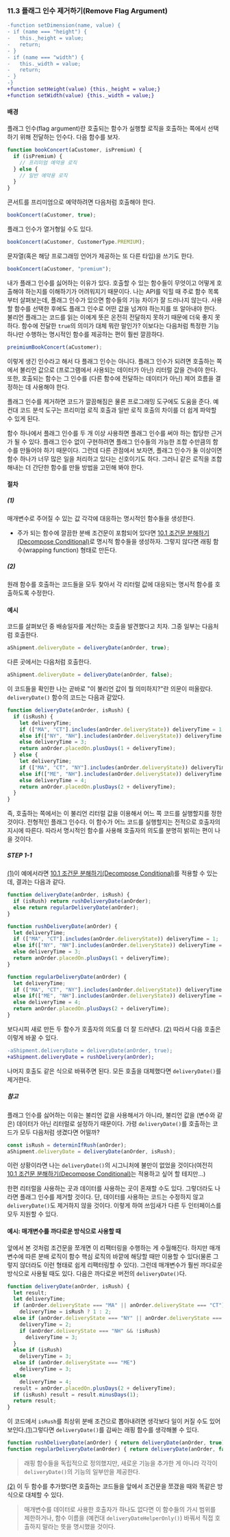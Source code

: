 ### 11.3 플래그 인수 제거하기(Remove Flag Argument)
``` diff
-function setDimension(name, value) {
- if (name === "height") {
-   this._height = value;
-   return;
- }
- if (name === "width") {
-   this._width = value;
-   return;
- }
-}
+function setHeight(value) {this._height = value;}
+function setWidth(value) {this._width = value;}
```

#### 배경
플래그 인수(flag argument)란 호출되는 함수가 실행할 로직을 호출하는 쪽에서 선택하기 위해 전달하는 인수다. 다음 함수를 보자.
``` javascript
function bookConcert(aCustomer, isPremium) {
  if (isPremium) {
    // 프리미엄 예약용 로직
  } else {
    // 일반 예약용 로직
  }
}
```
콘서트를 프리미엄으로 예약하려면 다음처럼 호출해야 한다.
``` javascript
bookConcert(aCustomer, true);
```
플래그 인수가 열거형일 수도 있다.
``` javascript
bookConcert(aCustomer, CustomerType.PREMIUM);
```
문자열(혹은 해당 프로그래밍 언어가 제공하는 또 다른 타입)을 쓰기도 한다.
``` javascript
bookConcert(aCustomer, "premium");
```
내가 플래그 인수를 싫어하는 이유가 있다. 호출할 수 있는 함수들이 무엇이고 어떻게 호출해야 하는지를 이해하기가 어려워지기 때문이다. 나는 API를 익힐 때 주로 함수 목록부터 살펴보는데, 플래그 인수가 있으면 함수들의 기능 차이가 잘 드러나지 않는다. 사용할 함수를 선택한 후에도 플래그 인수로 어떤 값을 넘겨야 하는지를 또 알아내야 한다. 불리언 플래그는 코드를 읽는 이에게 뜻은 온전히 전달하지 못하기 때문에 더욱 좋지 못하다. 함수에 전달한 `true`의 의미가 대체 뭐란 말인가? 이보다는 다음처럼 특정한 기능 하나만 수행하는 명시적인 함수를 제공하는 편이 훨씬 깔끔하다.
``` javascript
preimiumBookConcert(aCustomer);
```
이렇게 생긴 인수라고 해서 다 플래그 인수는 아니다. 플래그 인수가 되려면 호출하는 쪽에서 불리언 값으로 (프로그램에서 사용되는 데이터가 아닌) 리터럴 값을 건네야 한다. 또한, 호출되는 함수는 그 인수를 (다른 함수에 전달하는 데이터가 아닌) 제어 흐름을 결정하는 데 사용해야 한다.

플래그 인수를 제거하면 코드가 깔끔해짐은 물론 프로그래밍 도구에도 도움을 준다. 예컨대 코드 분석 도구는 프리미엄 로직 호출과 일반 로직 호출의 차이를 더 쉽게 파악할 수 있게 된다.

함수 하나에서 플래그 인수를 두 개 이상 사용하면 플래그 인수를 써야 하는 합당한 근거가 될 수 있다. 플래그 인수 없이 구현하려면 플래그 인수들의 가능한 조합 수만큼의 함수를 만들어야 하기 때문이다. 그런데 다른 관점에서 보자면, 플래그 인수가 둘 이상이면 함수 하나가 너무 많은 일을 처리하고 있다는 신호이기도 하다. 그러니 같은 로직을 조합해내는 더 간단한 함수를 만들 방법을 고민해 봐야 한다.
#### 절차
##### (1)
매개변수로 주어질 수 있는 값 각각에 대응하는 명시적인 함수들을 생성한다.
- 주가 되는 함수에 깔끔한 분배 조건문이 포함되어 있다면 [10.1 조건문 분해하기(Decompose Conditional)](https://github.com/wonder13662/refactoring-v2/blob/writing/chapter10/10-1.md)로 명시적 함수들을 생성하자. 그렇지 않다면 래핑 함수(wrapping function) 형태로 만든다.
##### (2)
원래 함수를 호출하는 코드들을 모두 찾아서 각 리터럴 값에 대응되는 명시적 함수를 호출하도록 수정한다.
#### 예시
코드를 살펴보던 중 배송일자를 계산하는 호출을 발견했다고 치자. 그중 일부는 다음처럼 호출한다.
``` javascript
aShipment.deliveryDate = deliveryDate(anOrder, true);
```
다른 곳에서는 다음처럼 호출한다.
``` javascript
aShipment.deliveryDate = deliveryDate(anOrder, false);
```
이 코드들을 확인한 나는 곧바로 "이 불리언 값이 뭘 의미하지?"란 의문이 떠올랐다.
`deliveryDate()` 함수의 코드는 다음과 같았다.
``` javascript
function deliveryDate(anOrder, isRush) {
  if (isRush) {
    let deliveryTime;
    if (["MA", "CT"].includes(anOrder.deliveryState)) deliveryTime = 1;
    else if(["NY", "NH"].includes(anOrder.deliveryState)) deliveryTime = 2;
    else deliveryTime = 3;
    return anOrder.placedOn.plusDays(1 + deliveryTime);
  } else {
    let deliveryTime;
    if (["MA", "CT", "NY"].includes(anOrder.deliveryState)) deliveryTime = 2;
    else if(["ME", "NH"].includes(anOrder.deliveryState)) deliveryTime = 3;
    else deliveryTime = 4;
    return anOrder.placedOn.plusDays(2 + deliveryTime);
  }
}
```
즉, 호출하는 쪽에서는 이 불리언 리터럴 값을 이용해서 어느 쪽 코드를 실행할지를 정한 것이다. 전형적인 플래그 인수다. 이 함수가 어느 코드를 실행할지는 전적으로 호출자의 지시에 따른다. 따라서 명시적인 함수를 사용해 호출자의 의도를 분명히 밝히는 편이 나을 것이다.
##### STEP 1-1
[(1)](https://github.com/wonder13662/refactoring-v2/blob/writing/chapter11/11-3.md#1)이 예에서라면 [10.1 조건문 분해하기(Decompose Conditional)](https://github.com/wonder13662/refactoring-v2/blob/writing/chapter10/10-1.md)를 적용할 수 있는데, 결과는 다음과 같다.
``` javascript
function deliveryDate(anOrder, isRush) {
  if (isRush) return rushDeliveryDate(anOrder);
  else return regularDeliveryDate(anOrder);
}

function rushDeliveryDate(anOrder) {
  let deliveryTime;
  if (["MA", "CT"].includes(anOrder.deliveryState)) deliveryTime = 1;
  else if(["NY", "NH"].includes(anOrder.deliveryState)) deliveryTime = 2;
  else deliveryTime = 3;
  return anOrder.placedOn.plusDays(1 + deliveryTime);
}

function regularDeliveryDate(anOrder) {
  let deliveryTime;
  if (["MA", "CT", "NY"].includes(anOrder.deliveryState)) deliveryTime = 2;
  else if(["ME", "NH"].includes(anOrder.deliveryState)) deliveryTime = 3;
  else deliveryTime = 4;
  return anOrder.placedOn.plusDays(2 + deliveryTime);
}
```
보다시피 새로 만든 두 함수가 호촐자의 의도를 더 잘 드러낸다. [(2)](https://github.com/wonder13662/refactoring-v2/blob/writing/chapter11/11-3.md#2) 따라서 다음 호출은 이렇게 바꿀 수 있다.
``` diff
-aShipment.deliveryDate = deliveryDate(anOrder, true);
+aShipment.deliveryDate = rushDelivery(anOrder);
```
나머지 호출도 같은 식으로 바꿔주면 된다.
모든 호출을 대체했다면 `deliveryDate()`를 제거한다.
##### 참고
플래그 인수를 싫어하는 이유는 불리언 값을 사용해서가 아니라, 불리언 값을 (변수와 같은) 데이터가 아닌 리터럴로 설정하기 때문이다. 가령 `deliveryDate()`를 호출하는 코드가 모두 다음처럼 생겼다면 어떨까?
``` javascript
const isRush = determinIfRush(anOrder);
aShipment.deliveryDate = deliveryDate(anOrder, isRush);
```
이런 상황이라면 나는 `deliveryDate()`의 시그니처에 불만이 없었을 것이다(여전히 [10.1 조건문 분해하기(Decompose Conditional)](https://github.com/wonder13662/refactoring-v2/blob/writing/chapter10/10-1.md)는 적용하고 싶어 할 테지만...)

한편 리터럴을 사용하는 곳과 데이터를 사용하는 곳이 혼재할 수도 있다. 그렇더라도 나라면 플래그 인수를 제거할 것이다. 단, 데이터를 사용하는 코드는 수정하지 않고 `deliveryDate()`도 제거하지 않을 것이다. 이렇게 하여 쓰임새가 다른 두 인터페이스를 모두 지원할 수 있다.
#### 예시: 매개변수를 까다로운 방식으로 사용할 때
앞에서 본 것처럼 조건문을 쪼개면 이 리팩터링을 수행하는 게 수월해진다. 하지만 매개변수에 따른 분배 로직이 함수 핵심 로직의 바깥에 해당할 때만 이용할 수 있다(물론 그렇지 않더라도 이런 형태로 쉽게 리팩터링할 수 있다). 그런데 매개변수가 훨씬 까다로운 방식으로 사용될 때도 있다. 다음은 까다로운 버전의 `deliveryDate()`다.
``` javascript
function deliveryDate(anOrder, isRush) {
  let result;
  let deliveryTime;
  if (anOrder.deliveryState === "MA" || anOrder.deliveryState === "CT")
    deliveryTime = isRush ? 1 : 2;
  else if (anOrder.deliveryState === "NY" || anOrder.deliveryState === "NH") {
    deliveryTime = 2;
    if (anOrder.deliveryState === "NH" && !isRush)
      deliveryTime = 3;
  }
  else if (isRush)
    deliveryTime = 3;
  else if (anOrder.deliveryState === "ME")
    deliveryTime = 3;
  else
    deliveryTime = 4;
  result = anOrder.placedOn.plusDays(2 + deliveryTime);
  if (isRush) result = result.minusDays(1);
  return result;
}
```
이 코드에서 `isRush`를 최상위 분배 조건으로 뽑아내려면 생각보다 일이 커질 수도 있어 보인다.[(1)](https://github.com/wonder13662/refactoring-v2/blob/writing/chapter11/11-3.md#1)그렇다면 `deliveryDate()`를 감싸는 래핑 함수를 생각해볼 수 있다.
``` javascript
function rushDeliveryDate(anOrder) { return deliveryDate(anOrder, true); }
function regularDeliveryDate(anOrder) { return deliveryDate(anOrder, false); }
```
> 래핑 함수들을 독립적으로 정의했지만, 새로운 기능을 추가한 게 아니라 각각이 `deliveryDate()`의 기능의 일부만을 제공한다.

[(2)](https://github.com/wonder13662/refactoring-v2/blob/writing/chapter11/11-3.md#2) 이 두 함수를 추가했다면 호출하는 코드들을 앞에서 조건문을 쪼갰을 때와 똑같은 방식으로 대체할 수 있다.

> 매개변수를 데이터로 사용한 호출자가 하나도 없다면 이 함수들의 가시 범위를 제한하거나, 함수 이름을 (예컨대 `deliveryDateHelperOnly()`) 바꿔서 직접 호출하지 말라는 뜻을 명시했을 것이다.